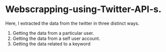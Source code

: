 # Webscrapping-using-Twitter-API-s.
Here, I extracted the data from the twitter in three distinct ways. 
1. Getting the data from a particular user.
2. Getting the data from a self user account.
3. Getting the data related to a keyword
